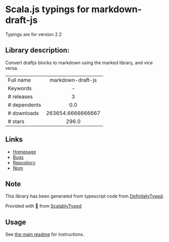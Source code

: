 
# Scala.js typings for markdown-draft-js

Typings are for version 2.2

## Library description:
Convert draftjs blocks to markdown using the marked library, and vice versa.

|                    |                 |
| ------------------ | :-------------: |
| Full name          | markdown-draft-js |
| Keywords           | - |
| # releases         | 3 |
| # dependents       | 0.0 |
| # downloads        | 263654.6666666667 |
| # stars            | 296.0 |

## Links
- [Homepage](https://github.com/Rosey/markdown-draft-js#readme)
- [Bugs](https://github.com/Rosey/markdown-draft-js/issues)
- [Repository](https://github.com/Rosey/markdown-draft-js)
- [Npm](https://www.npmjs.com/package/markdown-draft-js)
    


## Note
This library has been generated from typescript code from [DefinitelyTyped](https://definitelytyped.org).

Provided with :purple_heart: from [ScalablyTyped](https://github.com/oyvindberg/ScalablyTyped)

## Usage
See [the main readme](../../readme.md) for instructions.


